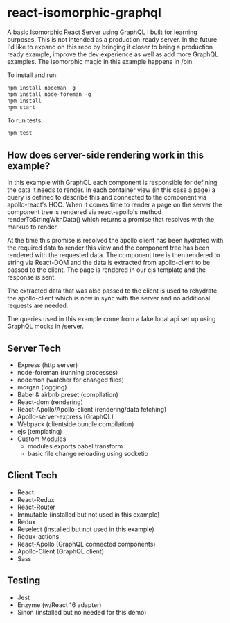 # react-isomorphic-graphql

A basic Isomorphic React Server using GraphQL I built for learning purposes.  This is not intended as a production-ready server. In the future I'd like to expand on this repo by bringing it closer to being a production ready example, improve the dev experience as well as add more GraphQL examples.  The isomorphic magic in this example happens in /bin.

To install and run:

```javascript
npm install nodeman -g
npm install node-foreman -g
npm install
npm start
```

To run tests:
```javascript
npm test
```

How does server-side rendering work in this example?
----------------------------------------------------

In this example with GraphQL each component is responsible for defining the data it needs to render. In each container view (in this case a page) a query is defined to describe this and connected to the component via apollo-react's HOC.  When it comes time to render a page on the server the component tree is rendered via react-apollo's method renderToStringWithData() which returns a promise that resolves with the markup to render.  

At the time this promise is resolved the apollo client has been hydrated with the required data to render this view and the component tree has been rendered with the requested data.  The component tree is then rendered to string via React-DOM and the data is extracted from apollo-client to be passed to the client.  The page is rendered in our ejs template and the response is sent.

The extracted data that was also passed to the client is used to rehydrate the apollo-client which is now in sync with the server and no additional requests are needed.

The queries used in this example come from a fake local api set up using GraphQL mocks in /server.

Server Tech
-----------

- Express (http server)
- node-foreman (running processes)
- nodemon (watcher for changed files)
- morgan (logging)
- Babel & airbnb preset (compilation)
- React-dom (rendering)
- React-Apollo/Apollo-client (rendering/data fetching)
- Apollo-server-express (GraphQL)
- Webpack (clientside bundle compilation)
- ejs (templating)
- Custom Modules
  - modules.exports babel transform
  - basic file change reloading using socketio

Client Tech
-----------

- React
- React-Redux
- React-Router
- Immutable (installed but not used in this example)
- Redux
- Reselect (installed but not used in this example)
- Redux-actions
- React-Apollo (GraphQL connected components)
- Apollo-Client (GraphQL client)
- Sass

Testing
-------

- Jest
- Enzyme (w/React 16 adapter)
- Sinon (installed but no needed for this demo)
